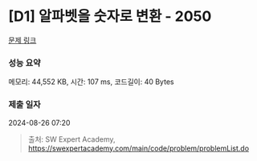 # [D1] 알파벳을 숫자로 변환 - 2050 

[문제 링크](https://swexpertacademy.com/main/code/problem/problemDetail.do?contestProbId=AV5QLGxKAzQDFAUq) 

### 성능 요약

메모리: 44,552 KB, 시간: 107 ms, 코드길이: 40 Bytes

### 제출 일자

2024-08-26 07:20



> 출처: SW Expert Academy, https://swexpertacademy.com/main/code/problem/problemList.do